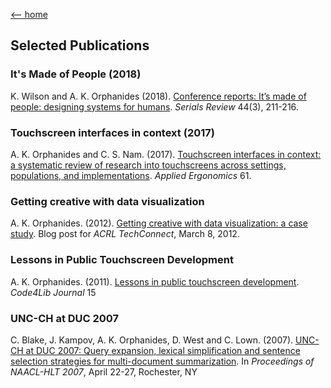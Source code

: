 [<-- home](/portfolio)

## Selected Publications

### It's Made of People (2018)

K. Wilson and A. K. Orphanides (2018). [Conference reports: It’s made of people: designing systems for humans](./images/made-of-people.pdf). *Serials Review* 44(3), 211-216.

### Touchscreen interfaces in context (2017)

A. K. Orphanides and C. S. Nam. (2017). [Touchscreen interfaces in context: a systematic review of research into touchscreens across settings, populations, and implementations](./images/touchscreen-ergonomics.pdf). *Applied Ergonomics* 61.

### Getting creative with data visualization

A. K. Orphanides. (2012). [Getting creative with data visualization: a case study](http://web.archive.org/web/20151216133552/https://acrl.ala.org/techconnect/post/getting-creative-with-data-visualization-a-case-study/). Blog post for *ACRL TechConnect*, March 8, 2012.

### Lessons in Public Touchscreen Development

A. K. Orphanides. (2011). [Lessons in public touchscreen development](https://journal.code4lib.org/articles/5832). *Code4Lib Journal* 15

### UNC-CH at DUC 2007

C. Blake, J. Kampov, A. K. Orphanides, D. West and C. Lown. (2007). [UNC-CH at DUC 2007: Query expansion, lexical simplification and sentence selection strategies for multi-document summarization](./images/unc-ch.blake.final.pdf). In *Proceedings of NAACL-HLT 2007*, April 22-27, Rochester, NY
